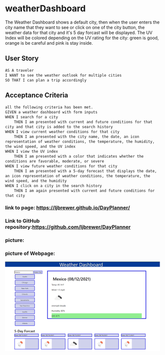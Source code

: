 # weatherDashboard
The Weather Dashboard shows a default city, then when the user enters the city name that they want to see or click on one of the city button, the weather data for that city and it's 5 day forcast will be displayed.  The UV Index will be colored depending on the UV rating for the city: green is good, orange is be careful and pink is stay inside.

## User Story

```
AS A traveler
I WANT to see the weather outlook for multiple cities
SO THAT I can plan a trip accordingly
```

## Acceptance Criteria

```
all the following criteria has been met.
GIVEN a weather dashboard with form inputs
WHEN I search for a city
    THEN I am presented with current and future conditions for that city and that city is added to the search history
WHEN I view current weather conditions for that city
    THEN I am presented with the city name, the date, an icon representation of weather conditions, the temperature, the humidity, the wind speed, and the UV index
WHEN I view the UV index
    THEN I am presented with a color that indicates whether the conditions are favorable, moderate, or severe
WHEN I view future weather conditions for that city
    THEN I am presented with a 5-day forecast that displays the date, an icon representation of weather conditions, the temperature, the wind speed, and the humidity
WHEN I click on a city in the search history
    THEN I am again presented with current and future conditions for that city
```
### link to page:  https://ljbrewer.github.io/DayPlanner/


### Link to GitHub repository:https://github.com/ljbrewer/DayPlanner

### picture:


### picture of Webpage:
![image of DayPlanner](./assets/images/dashboard.png)
